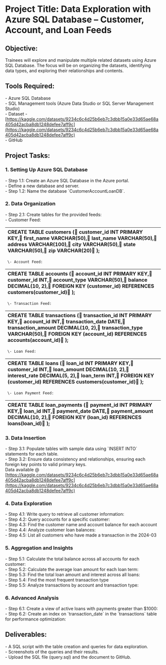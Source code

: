 # Project Title: Data Exploration with Azure SQL Database – Customer, Account, and Loan Feeds

## Objective:

Trainees will explore and manipulate multiple related datasets using Azure SQL Database. The focus will be on organizing the datasets, identifying data types, and exploring their relationships and contents.

## Tools Required:

\- Azure SQL Database  
\- SQL Management tools (Azure Data Studio or SQL Server Management Studio)  
\- Dataset \- [https://kaggle.com/datasets/9234c6c4d25b6eb7c3dbb15a0e33d65ae68a405d42acba8db1248defee7aff9c](https://kaggle.com/datasets/9234c6c4d25b6eb7c3dbb15a0e33d65ae68a405d42acba8db1248defee7aff9c)  
\- GitHub

## Project Tasks:

### 1\. Setting Up Azure SQL Database

   \- Step 1.1: Create an Azure SQL Database in the Azure portal.  
     \- Define a new database and server.  
   \- Step 1.2: Name the database \`CustomerAccountLoanDB\`.

### 2\. Data Organization

   \- Step 2.1: Create tables for the provided feeds:  
     \- Customer Feed:

| CREATE TABLE customers (           customer\_id INT PRIMARY KEY,           first\_name VARCHAR(50),           last\_name VARCHAR(50),           address VARCHAR(100),           city VARCHAR(50),           state VARCHAR(50),           zip VARCHAR(20)       ); |
| :---- |

     \- Account Feed:

|        CREATE TABLE accounts (           account\_id INT PRIMARY KEY,           customer\_id INT,           account\_type VARCHAR(50),           balance DECIMAL(10, 2),           FOREIGN KEY (customer\_id) REFERENCES customers(customer\_id)       ); |
| :---- |

     \- Transaction Feed:

|        CREATE TABLE transactions (           transaction\_id INT PRIMARY KEY,           account\_id INT,           transaction\_date DATE,           transaction\_amount DECIMAL(10, 2),           transaction\_type VARCHAR(50),           FOREIGN KEY (account\_id) REFERENCES accounts(account\_id)       ); |
| :---- |

     \- Loan Feed:

|        CREATE TABLE loans (           loan\_id INT PRIMARY KEY,           customer\_id INT,           loan\_amount DECIMAL(10, 2),           interest\_rate DECIMAL(5, 2),           loan\_term INT,           FOREIGN KEY (customer\_id) REFERENCES customers(customer\_id)       ); |
| :---- |

     \- Loan Payment Feed:

|        CREATE TABLE loan\_payments (           payment\_id INT PRIMARY KEY,           loan\_id INT,           payment\_date DATE,           payment\_amount DECIMAL(10, 2),           FOREIGN KEY (loan\_id) REFERENCES loans(loan\_id)       ); |
| :---- |

### 3\. Data Insertion

   \- Step 3.1: Populate tables with sample data using \`INSERT INTO\` statements for each table.  
   \- Step 3.2: Ensure data consistency and relationships, ensuring each foreign key points to valid primary keys.  
Data available @ [https://kaggle.com/datasets/9234c6c4d25b6eb7c3dbb15a0e33d65ae68a405d42acba8db1248defee7aff9c](https://kaggle.com/datasets/9234c6c4d25b6eb7c3dbb15a0e33d65ae68a405d42acba8db1248defee7aff9c)

### 4\. Data Exploration

   \- Step 4.1: Write query to retrieve all customer information:  
   \- Step 4.2: Query accounts for a specific customer:  
   \- Step 4.3: Find the customer name and account balance for each account  
   \- Step 4.4: Analyze customer loan balances:  
   \- Step 4.5: List all customers who have made a transaction in the 2024-03

### 5\. Aggregation and Insights

   \- Step 5.1: Calculate the total balance across all accounts for each customer:  
   \- Step 5.2: Calculate the average loan amount for each loan term:  
   \- Step 5.3: Find the total loan amount and interest across all loans:  
   \- Step 5.4: Find the most frequent transaction type  
   \- Step 5.5: Analyze transactions by account and transaction type:

### 6\. Advanced Analysis

   \- Step 6.1: Create a view of active loans with payments greater than $1000:  
   \- Step 6.2: Create an index on \`transaction\_date\` in the \`transactions\` table for performance optimization:

## Deliverables:

\- A SQL script with the table creation and queries for data exploration.  
\- Screenshots of the queries and their results.  
\- Upload the SQL file (query.sql) and the document to GitHub.

